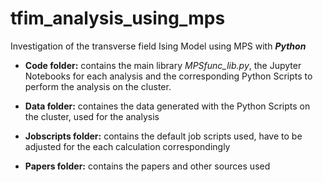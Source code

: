 # tfim_analysis_using_mps
Investigation of the transverse field Ising Model using MPS with ***Python***

- **Code folder:** contains the main library _MPSfunc_lib.py_, the Jupyter Notebooks for each analysis and the corresponding Python Scripts to perform the analysis on the cluster.

- **Data folder:** containes the data generated with the Python Scripts on the cluster, used for the analysis

- **Jobscripts folder:** contains the default job scripts used, have to be adjusted for the each calculation correspondingly

- **Papers folder:** contains the papers and other sources used 
